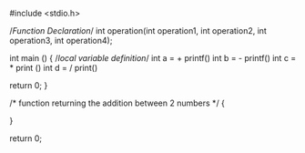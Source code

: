 #include <stdio.h>

/*Function Declaration*/ 
int operation(int operation1, int operation2, int operation3, int operation4);

int main ()
{
/*local variable definition*/
int a = +
printf()
int b = -
printf()
int c = *
print ()
int d = /
print()

return 0;
}

/* function returning the addition between 2 numbers */
{
  
}

return 0;
